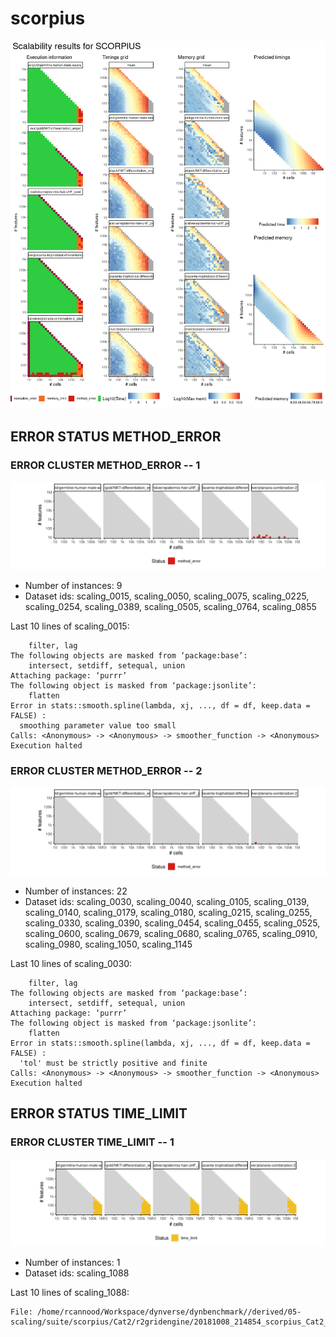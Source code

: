 # scorpius
![Overview](scorpius.png)

## ERROR STATUS METHOD_ERROR

### ERROR CLUSTER METHOD_ERROR -- 1
![Cluster plot](error_class_plots/scorpius_method_error_1.png)

 * Number of instances: 9
 * Dataset ids: scaling_0015, scaling_0050, scaling_0075, scaling_0225, scaling_0254, scaling_0389, scaling_0505, scaling_0764, scaling_0855

Last 10 lines of scaling_0015:
```
    filter, lag
The following objects are masked from ‘package:base’:
    intersect, setdiff, setequal, union
Attaching package: ‘purrr’
The following object is masked from ‘package:jsonlite’:
    flatten
Error in stats::smooth.spline(lambda, xj, ..., df = df, keep.data = FALSE) : 
  smoothing parameter value too small
Calls: <Anonymous> -> <Anonymous> -> smoother_function -> <Anonymous>
Execution halted
```

### ERROR CLUSTER METHOD_ERROR -- 2
![Cluster plot](error_class_plots/scorpius_method_error_2.png)

 * Number of instances: 22
 * Dataset ids: scaling_0030, scaling_0040, scaling_0105, scaling_0139, scaling_0140, scaling_0179, scaling_0180, scaling_0215, scaling_0255, scaling_0330, scaling_0390, scaling_0454, scaling_0455, scaling_0525, scaling_0600, scaling_0679, scaling_0680, scaling_0765, scaling_0910, scaling_0980, scaling_1050, scaling_1145

Last 10 lines of scaling_0030:
```
    filter, lag
The following objects are masked from ‘package:base’:
    intersect, setdiff, setequal, union
Attaching package: ‘purrr’
The following object is masked from ‘package:jsonlite’:
    flatten
Error in stats::smooth.spline(lambda, xj, ..., df = df, keep.data = FALSE) : 
  'tol' must be strictly positive and finite
Calls: <Anonymous> -> <Anonymous> -> smoother_function -> <Anonymous>
Execution halted
```

## ERROR STATUS TIME_LIMIT

### ERROR CLUSTER TIME_LIMIT -- 1
![Cluster plot](error_class_plots/scorpius_time_limit_1.png)

 * Number of instances: 1
 * Dataset ids: scaling_1088

Last 10 lines of scaling_1088:
```
File: /home/rcannood/Workspace/dynverse/dynbenchmark//derived/05-scaling/suite/scorpius/Cat2/r2gridengine/20181008_214854_scorpius_Cat2_P4mlq7IUrz/log/log.408.e.txt
```


